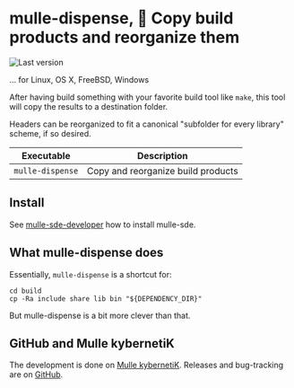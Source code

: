 # mulle-dispense, 🚰 Copy build products and reorganize them

![Last version](https://img.shields.io/github/tag/{{PUBLISHER}}/mulle-dispense.svg)

... for Linux, OS X, FreeBSD, Windows


After having build something with your favorite build tool like `make`,
this tool will copy the results to a destination folder.

Headers can be reorganized to fit a canonical "subfolder for every library"
scheme, if so desired.

Executable          | Description
--------------------|--------------------------------
`mulle-dispense`    | Copy and reorganize build products


## Install

See [mulle-sde-developer](//github.com/mulle-sde/mulle-sde-developer) how
to install mulle-sde.


## What mulle-dispense does

Essentially, `mulle-dispense` is a shortcut for:

```
cd build
cp -Ra include share lib bin "${DEPENDENCY_DIR}"
```

But mulle-dispense is a bit more clever than that.


## GitHub and Mulle kybernetiK

The development is done on
[Mulle kybernetiK](https://www.mulle-kybernetik.com/software/git/mulle-dispense/master).
Releases and bug-tracking are on [GitHub](https://github.com/{{PUBLISHER}}/mulle-dispense).

